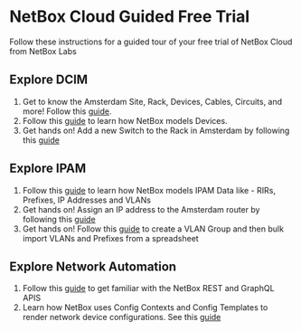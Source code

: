 # NetBox Cloud Guided Free Trial 
Follow these instructions for a guided tour of your free trial of NetBox Cloud from NetBox Labs

## Explore DCIM

1. Get to know the Amsterdam Site, Rack, Devices, Cables, Circuits, and more! Follow this [guide](explore-amsterdam-site.md).
2. Follow this [guide](explore-device-nlams-1-sw-1.md) to learn how NetBox models Devices.
3. Get hands on! Add a new Switch to the Rack in Amsterdam by following this [guide](add-new-device.md)

## Explore IPAM

1. Follow this [guide](explore-ipam-data.md) to learn how NetBox models IPAM Data like - RIRs, Prefixes, IP Addresses and VLANs
2. Get hands on! Assign an IP address to the Amsterdam router by following this [guide](assign-ip-address.md)
3. Get hands on! Follow this [guide](/import-ipam-data.md) to create a VLAN Group and then bulk import VLANs and Prefixes from a spreadsheet 

## Explore Network Automation

1. Follow this [guide](explore-netbox-apis.md) to get familiar with the NetBox REST and GraphQL APIS 
2. Learn how NetBox uses Config Contexts and Config Templates to render network device configurations. See this [guide](explore-provisioning.md)
